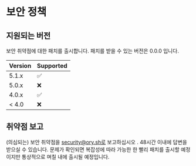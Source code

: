 # 보안 정책

## 지원되는 버전

보안 취약점에 대한 패치를 출시합니다. 패치를 받을 수 있는 버전은 0.0.0 입니다.

| Version | Supported          |
| ------- | ------------------ |
| 5.1.x   | :white_check_mark: |
| 5.0.x   | :x:                |
| 4.0.x   | :white_check_mark: |
| < 4.0   | :x:                |

## 취약점 보고

(의심되는) 보안 취약점을 security@ory.sh로 보고하십시오 . 48시간 이내에 답변을 받으실 수 있습니다. 
문제가 확인되면 복잡성에 따라 가능한 한 빨리 패치를 출시할 예정이지만 통상적으로 며칠 내에 출시될 예정입니다.
